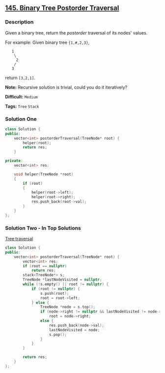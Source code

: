 ## [145. Binary Tree Postorder Traversal](https://leetcode.com/problems/binary-tree-postorder-traversal/description/)

### Description

Given a binary tree, return the *postorder* traversal of its nodes' values.

For example:
Given binary tree `{1,#,2,3}`,

```
   1
    \
     2
    /
   3

```

return `[3,2,1]`.

**Note:** Recursive solution is trivial, could you do it iteratively?



**Difficult:** `Medium`

**Tags:** `Tree` `Stack`



### Solution One

```c++
class Solution {
public:
    vector<int> postorderTraversal(TreeNode* root) {
        helper(root);
        return res;
    }

private:
    vector<int> res;

    void helper(TreeNode *root)
    {
        if (root)
        {
            helper(root->left);
            helper(root->right);
            res.push_back(root->val);
        }
    }
};
```



### Solution Two - In Top Solutions

[Tree traversal](https://en.wikipedia.org/wiki/Tree_traversal#Post-order)

```c++
class Solution {
public:
    vector<int> postorderTraversal(TreeNode* root) {
        vector<int> res;
        if (root == nullptr)
            return res;
        stack<TreeNode*> s;
        TreeNode *lastNodeVisited = nullptr;
        while (!s.empty() || root != nullptr) {
            if (root != nullptr) {
                s.push(root);
                root = root->left;
            } else {
                TreeNode *node = s.top();
                if (node->right != nullptr && lastNodeVisited != node->right)
                    root = node->right;
                else {
                    res.push_back(node->val);
                    lastNodeVisited = node;
                    s.pop();
                }
            }
        }

        return res;
    }
};
```



